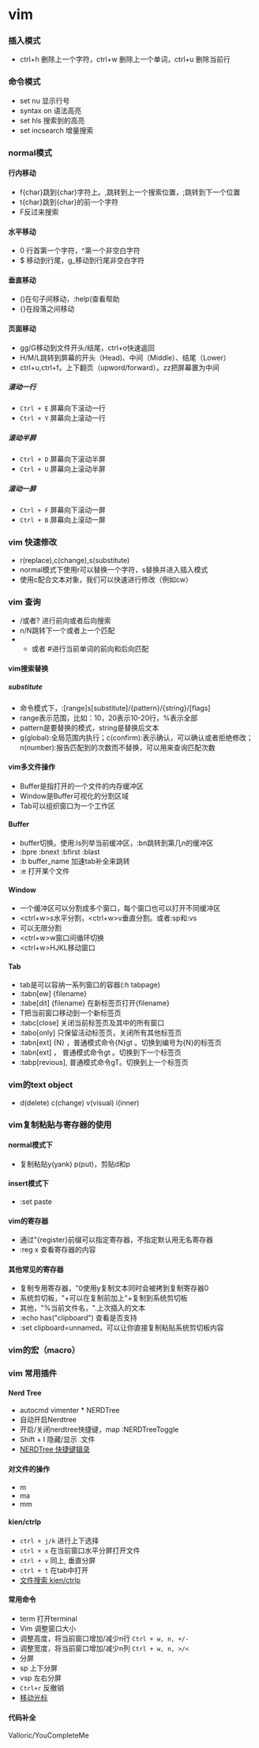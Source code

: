 # vim
### 插入模式
* ctrl+h 删除上一个字符，ctrl+w 删除上一个单词，ctrl+u 删除当前行
### 命令模式
* set nu  显示行号
* syntax on 语法高亮
* set hls 搜索到的高亮
* set incsearch 增量搜索
### normal模式
#### 行内移动
* f{char}跳到{char}字符上。,跳转到上一个搜索位置，;跳转到下一个位置
* t{char}跳到{char}的前一个字符
* F反过来搜索
#### 水平移动
* 0 行首第一个字符，^第一个非空白字符
* $ 移动到行尾，g_移动到行尾非空白字符
#### 垂直移动
* ()在句子间移动，:help(查看帮助
* {}在段落之间移动
#### 页面移动
* gg/G移动到文件开头/结尾，ctrl+o快速返回
* H/M/L跳转到屏幕的开头（Head)、中间（Middle）、结尾（Lower）
* ctrl+u,ctrl+f。上下翻页（upword/forward）。zz把屏幕置为中间
##### 滚动一行
 * `Ctrl + E` 屏幕向下滚动一行
 * `Ctrl + Y` 屏幕向上滚动一行
##### 滚动半屏
 * `Ctrl + D` 屏幕向下滚动半屏
 * `Ctrl + U` 屏幕向上滚动半屏
##### 滚动一屏
 * `Ctrl + F` 屏幕向下滚动一屏
 * `Ctrl + B` 屏幕向上滚动一屏
### vim 快速修改
* r(replace),c(change),s(substitute)
* normal模式下使用r可以替换一个字符，s替换并进入插入模式
* 使用c配合文本对象，我们可以快速进行修改（例如cw）
### vim 查询
* /或者? 进行前向或者后向搜索
* n/N跳转下一个或者上一个匹配
* * 或者 #进行当前单词的前向和后向匹配
#### vim搜索替换
##### substitute
* 命令模式下，:[range]s[substitute]/{pattern}/{string}/[flags]
* range表示范围，比如：10，20表示10-20行，%表示全部
* pattern是要替换的模式，string是替换后文本
* g(global):全局范围内执行；c(confirm):表示确认，可以确认或者拒绝修改；n(number):报告匹配到的次数而不替换，可以用来查询匹配次数
#### vim多文件操作
* Buffer是指打开的一个文件的内存缓冲区
* Window是Buffer可视化的分割区域
* Tab可以组织窗口为一个工作区
#### Buffer
* buffer切换。使用:ls列举当前缓冲区，:bn跳转到第几n的缓冲区
* :bpre :bnext :bfirst :blast
* :b buffer_name 加速tab补全来跳转
* :e 打开某个文件
#### Window
* 一个缓冲区可以分割成多个窗口，每个窗口也可以打开不同缓冲区
* <ctrl+w>s水平分割，<ctrl+w>v垂直分割。或者:sp和:vs
* 可以无限分割
* <ctrl+w>w窗口间循环切换
* <ctrl+w>HJKL移动窗口
#### Tab
* tab是可以容纳一系列窗口的容器(:h tabpage)
* :tabn[ew] {filename}
* :tabe[dit] {filename} 在新标签页打开{filename}
* <c-w>T把当前窗口移动到一个新标签页
* :tabc[close] 关闭当前标签页及其中的所有窗口
* :tabo[only] 只保留活动标签页，关闭所有其他标签页
* :tabn[ext] {N} ，普通模式命令{N}gt 。切换到编号为{N}的标签页
* :tabn[ext] ， 普通模式命令gt 。切换到下一个标签页
* :tabp[revious], 普通模式命令gT。切换到上一个标签页
  
### vim的text object
* d(delete) c(change) v(visual) i(inner)
### vim复制粘贴与寄存器的使用
#### normal模式下
* 复制粘贴y(yank) p(put)，剪贴d和p
#### insert模式下
* :set paste
#### vim的寄存器
* 通过"{register}前缀可以指定寄存器，不指定默认用无名寄存器
* :reg x 查看寄存器的内容
#### 其他常见的寄存器
* 复制专用寄存器，"0使用y复制文本同时会被拷到复制寄存器0
* 系统剪切板，"+可以在复制前加上"+复制到系统剪切板
* 其他，"%当前文件名，".上次插入的文本
* :echo has("clipboard") 查看是否支持
* :set clipboard=unnamed，可以让你直接复制粘贴系统剪切板内容
### vim的宏（macro）

### vim 常用插件
#### Nerd Tree
* autocmd vimenter * NERDTree 
* 自动开启Nerdtree
* 开启/关闭nerdtree快捷键，map <C-n> :NERDTreeToggle<CR>
* Shift + I 隐藏/显示 .文件
* [NERDTree 快捷键辑录](https://yang3wei.github.io/blog/2013/01/29/nerdtree-kuai-jie-jian-ji-lu/)
#### 对文件的操作 
* m
* ma 
* mm
#### kien/ctrlp
* `ctrl + j/k` 进行上下选择
* `ctrl + x`    在当前窗口水平分屏打开文件
* `ctrl + v`    同上, 垂直分屏
* `ctrl + t`    在tab中打开
* [文件搜索 kien/ctrlp](https://github.com/kien/ctrlp.vim)
#### 常用命令  
* term 打开terminal
* Vim 调整窗口大小
 * 调整高度，将当前窗口增加/减少n行 `Ctrl + w, n, +/-`
 * 调整宽度，将当前窗口增加/减少n列 `Ctrl + w, n, >/<`
* 分屏
 * sp 上下分屏
 * vsp 左右分屏
* `Ctrl+r` 反撤销
* [移动光标](https://harttle.land/2015/11/07/vim-cursor.html)

#### 代码补全
Valloric/YouCompleteMe
